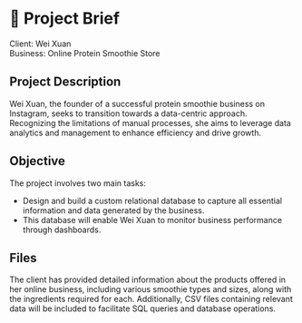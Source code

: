 # 💼 Project Brief

Client: Wei Xuan </br>
Business: Online Protein Smoothie Store

## Project Description
Wei Xuan, the founder of a successful protein smoothie business on Instagram, seeks to transition towards a data-centric approach. Recognizing the limitations of manual processes, she aims to leverage data analytics and management to enhance efficiency and drive growth.

## Objective
The project involves two main tasks:
+ Design and build a custom relational database to capture all essential information and data generated by the business. 
+ This database will enable Wei Xuan to monitor business performance through dashboards.

## Files
The client has provided detailed information about the products offered in her online business, including various smoothie types and sizes, along with the ingredients required for each. Additionally, CSV files containing relevant data will be included to facilitate SQL
queries and database operations.







